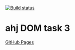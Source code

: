 [![Build status](https://ci.appveyor.com/api/projects/status/2sj472oqutq0whmt?svg=true)](https://ci.appveyor.com/project/qvvverty/ahj-dom-3)
# ahj DOM task 3
[GitHub Pages](https://qvvverty.github.io/ahj-dom-3/)
